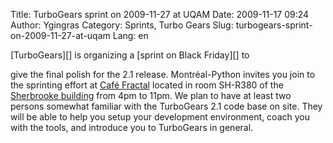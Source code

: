 Title: TurboGears sprint on 2009-11-27 at UQAM
Date: 2009-11-17 09:24
Author: Ygingras
Category: Sprints, Turbo Gears
Slug: turbogears-sprint-on-2009-11-27-at-uqam
Lang: en

<!--:en-->[TurboGears][] is organizing a [sprint on Black Friday][] to
give the final polish for the 2.1 release. Montréal-Python invites you
join to the sprinting effort at [Café Fractal][] located in room SH-R380
of the [Sherbrooke building][] from 4pm to 11pm. We plan to have at
least two persons somewhat familiar with the TurboGears 2.1 code base on
site. They will be able to help you setup your development environment,
coach you with the tools, and introduce you to TurboGears in general.

  [TurboGears]: http://turbogears.org/
  [sprint on Black Friday]: http://percious.com/blog/archives/134
  [Café Fractal]: http://www.vie-etudiante.uqam.ca/projetsetudiants/outils/associations/Pages/cafeetudiants.aspx
  [Sherbrooke building]: http://www.uqam.ca/campus/pavillons/sh.htm

